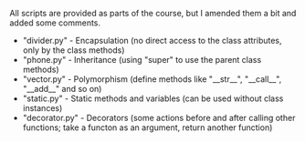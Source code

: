All scripts are provided as parts of the course, but I amended them a bit and added some comments.

- "divider.py" - Encapsulation (no direct access to the class attributes, only by the class methods)
- "phone.py" - Inheritance (using "super" to use the parent class methods)
- "vector.py" - Polymorphism (define methods like "\_\_str\_\_", "\_\_call\_\_", "\_\_add\_\_" and so on)
- "static.py" - Static methods and variables (can be used without class instances)
- "decorator.py" - Decorators (some actions before and after calling other functions; take a functon as an argument, return another function)
